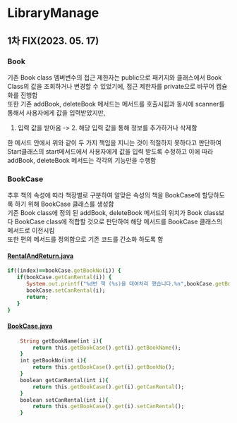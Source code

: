 # LibraryManage
## 1차 FIX(2023. 05. 17)
### Book
기존 Book class 멤버변수의 접근 제한자는 public으로 패키지와 클래스에서 Book Class의 값을 조회하거나 변경할 수 있었기에, 접근 제한자를 private으로 바꾸어 캡슐화를 진행함      
또한 기존 addBook, deleteBook 메서드는 메서드를 호출시킴과 동시에 scanner를 통해서 사용자에게 값을 입력받았지만,   
   
 1. 입력 값을 받아옴 -> 2. 해당 입력 값을 통해 정보를 추가하거나 삭제함   
   
한 메서드 안에서 위와 같이 두 가지 책임을 지니는 것이 적절하지 못하다고 판단하여 Start클래스의 start메서드에서 사용자에게 값을 입력 받도록 수정하고 이에 따라 addBook, deleteBook 메서드는 각각의 기능만을 수행함
### BookCase
추후 책의 속성에 따라 책장별로 구분하여 알맞은 속성의 책을 BookCase에 할당하도록 하기 위해 BookCase 클래스를 생성함   
기존 Book class에 정의 된 addBook, deleteBook 메서드의 위치가 Book class보다 BookCase class에 적합할 것으로 판단하여 해당 메서드를 BookCase 클래스의 메서드로 이전시킴   
또한 편의 메서드를 정의함으로 기존 코드를 간소화 하도록 함   
#### [RentalAndReturn.java](https://github.com/mint723/LibraryManage/blob/master/src/main/java/com/library/RentalAndReturn.java)
```ruby
if((index)==bookCase.getBookNo(i)) {
   if(bookCase.getCanRental(i)) {
      System.out.printf("%d번 책 (%s)을 대여처리 했습니다.%n",bookCase.getBookNo(i),bookCase.getBookName(i));
      bookCase.setCanRental(i);
      return;
   }
}
```
#### [BookCase.java](https://github.com/mint723/LibraryManage/blob/master/src/main/java/com/library/BookCase.java)
```ruby
    String getBookName(int i){
        return this.getBookCase().get(i).getBookName();
    }
    int getBookNo(int i){
        return this.getBookCase().get(i).getBookNo();
    }
    boolean getCanRental(int i){
        return this.getBookCase().get(i).getCanRental();
    }
    boolean setCanRental(int i){
        return this.getBookCase().get(i).setCanRental();
    }
```

